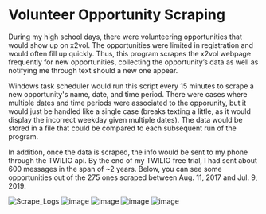 # Volunteer Opportunity Scraping
During my high school days, there were volunteering opportunities that would show up on x2vol. The opportunities were limited in registration and would often fill up quickly. Thus, this program scrapes the x2vol webpage frequently for new opportunities, collecting the opportunity’s data as well as notifying me through text should a new one appear.

Windows task scheduler would run this script every 15 minutes to scrape a new opportunity's name, date, and time period. There were cases where multiple dates and time periods were associated to the opporunity, but it would just be handled like a single case (breaks texting a little, as it would display the incorrect weekday given multiple dates). The data would be stored in a file that could be compared to each subsequent run of the program.

In addition, once the data is scraped, the info would be sent to my phone through the TWILIO api. By the end of my TWILIO free trial, I had sent about 600 messages in the span of ~2 years. Below, you can see some opportunities out of the 275 ones scraped between Aug. 11, 2017 and Jul. 9, 2019.

![Scrape_Logs](https://user-images.githubusercontent.com/70815649/131605496-334d6fd9-d52f-4874-a2c8-0dc601f9cda6.JPG)
![image](https://user-images.githubusercontent.com/70815649/131607405-29487286-ecce-4d72-aa4a-88e05bf8b6ba.png)
![image](https://user-images.githubusercontent.com/70815649/131607381-d0573944-e82a-419a-87b0-8be16725709a.png)
![image](https://user-images.githubusercontent.com/70815649/131607329-e68f2f63-11fe-450f-a8f3-c53d9954f85c.png)
![image](https://user-images.githubusercontent.com/70815649/131605628-0f8ae38a-31fa-46b9-a48b-adec14c0fa7f.png)
